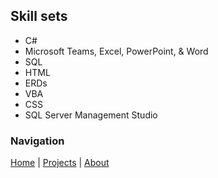 ## Skill sets
- C#
- Microsoft Teams, Excel, PowerPoint, & Word
- SQL
- HTML
- ERDs
- VBA
- CSS
- SQL Server Management Studio

### Navigation
[Home](https://phamcynthia.github.io/hwk8/) | [Projects](https://phamcynthia.github.io/hwk8/projects.html)  | [About](https://phamcynthia.github.io/hwk8/about.html) 
